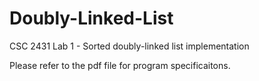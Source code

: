 # Doubly-Linked-List
CSC 2431 Lab 1 - Sorted doubly-linked list implementation

Please refer to the pdf file for program specificaitons.
